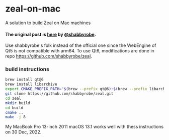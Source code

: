 # zeal-on-mac
A solution to build Zeal on Mac machines

#### The original post is [here](https://github.com/zealdocs/zeal/issues/1372#issuecomment-1063588413) by [@shabbyrobe](https://github.com/shabbyrobe).

Use shabbyrobe's folk instead of the official one since the WebEngine of Qt5 is not compatible with arm64. To use Qt6, modifications are done in repo https://github.com/shabbyrobe/zeal.


### build instructions
```bash
brew install qt@6
brew install libarchive
export CMAKE_PREFIX_PATH="$(brew --prefix qt@6):$(brew --prefix libarchive)"
git clone https://github.com/shabbyrobe/zeal.git
cd zeal
mkdir build
cd build
cmake ..
make -j 8

```

My MacBook Pro 13-inch 2011 macOS 13.1 works well with thess instructions on 30 Dec, 2022.
